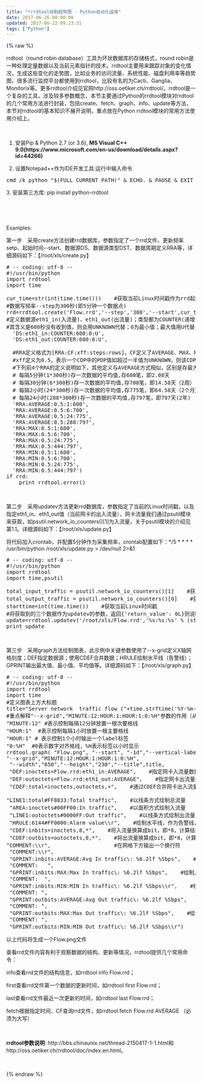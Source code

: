 ```yaml
---
title: "*rrdtool绘制趋势图 - Python自动化运维"
date: 2017-06-26 08:00:00
updated: 2017-06-22 09:23:31
tags: ["Python"]
---
```

{% raw %}
<p>rrdtool（round robin database）工具为环状数据库的存储格式，round robin是一种处理定量数据以及当前元素指针的技术。rrdtool主要用来跟踪对象的变化情况，生成这些变化的走势图，比如业务的访问流量、系统性能、磁盘利用率等趋势图，很多流行监控平台都使用到rrdtool，比较有名的为Cacti、Ganglia、Monitorix等。更多rrdtool介绍见官网http://oss.oetiker.ch/rrdtool/。rrdtool是一个复杂的工具，涉及较多参数概念，本节主要通过Python的rrdtool模块对rrdtool的几个常用方法进行封装，包括create、fetch、graph、info、update等方法，本节对rrdtool的基本知识不展开说明，重点放在Python rrdtool模块的常用方法使用介绍上。</p><p><br/></p><ol class=" list-paddingleft-2" style="list-style-type: decimal;"><li><p>安装Pip &amp; Python 2.7 (or 3.6),&nbsp;<strong>MS Visual C++ 9.0(https://www.microsoft.com/en-us/download/details.aspx?id=44266)</strong></p></li><li><p>设置Notepad++作为IDE开发工具:运行中输入命令&nbsp;</p></li></ol><pre class="brush:bash;toolbar:false">cmd&nbsp;/k&nbsp;python&nbsp;&quot;$(FULL_CURRENT_PATH)&quot;&nbsp;&amp;&nbsp;ECHO.&nbsp;&amp;&nbsp;PAUSE&nbsp;&amp;&nbsp;EXIT</pre><p>3. 安装第三方库:&nbsp;pip install python-rrdtool&nbsp;</p><p><br/></p><p><br/></p><p>Examples:</p><p>第一步　采用create方法创建rrd数据库，参数指定了一个rrd文件、更新频率setp、起始时间--start、数据源DS、数据源类型DST、数据周期定义RRA等，详细源码如下：【/root/xls/create.py】</p><pre class="brush:python;toolbar:false">#&nbsp;--&nbsp;coding:&nbsp;utf-8&nbsp;--
#!/usr/bin/python&nbsp;&nbsp;
import&nbsp;rrdtool&nbsp;&nbsp;
import&nbsp;time&nbsp;&nbsp;
&nbsp;
cur_time=str(int(time.time()))&nbsp;&nbsp;&nbsp;&nbsp;#获取当前Linux时间戳作为rrd起始时间&nbsp;&nbsp;
#数据写频率--step为300秒(即5分钟一个数据点)&nbsp;&nbsp;
rrd=rrdtool.create(&#39;Flow.rrd&#39;,&#39;--step&#39;,&#39;300&#39;,&#39;--start&#39;,cur_time,&nbsp;&nbsp;
#定义数据源eth1_in(入流量)、eth1_out(出流量)；类型都为COUNTER(递增)；600秒为心跳值，&nbsp;&nbsp;
#其含义是600秒没有收到值，则会用UNKNOWN代替；0为最小值；最大值用U代替，表示不确定&nbsp;&nbsp;
&nbsp;&nbsp;&#39;DS:eth1_in:COUNTER:600:0:U&#39;,&nbsp;&nbsp;
&nbsp;&nbsp;&#39;DS:eth1_out:COUNTER:600:0:U&#39;,&nbsp;&nbsp;
&nbsp;
&nbsp;&nbsp;#RRA定义格式为[RRA:CF:xff:steps:rows]，CF定义了AVERAGE、MAX、MIN三种数据合并方式&nbsp;&nbsp;
&nbsp;&nbsp;#xff定义为0.5，表示一个CDP中的PDP值如超过一半值为UNKNOWN，则该CDP的值就被标为UNKNOWN&nbsp;&nbsp;
&nbsp;&nbsp;#下列前4个RRA的定义说明如下，其他定义与AVERAGE方式相似，区别是存最大值与最小值&nbsp;&nbsp;
&nbsp;&nbsp;#&nbsp;每隔5分钟(1*300秒)存一次数据的平均值,存600笔，即2.08天&nbsp;&nbsp;
&nbsp;&nbsp;#&nbsp;每隔30分钟(6*300秒)存一次数据的平均值,存700笔，即14.58天（2周）&nbsp;&nbsp;
&nbsp;&nbsp;#&nbsp;每隔2小时(24*300秒)存一次数据的平均值,存775笔，即64.58天（2个月）&nbsp;&nbsp;
&nbsp;&nbsp;#&nbsp;每隔24小时(288*300秒)存一次数据的平均值,存797笔，即797天(2年)&nbsp;&nbsp;
&nbsp;&nbsp;&#39;RRA:AVERAGE:0.5:1:600&#39;,&nbsp;&nbsp;
&nbsp;&nbsp;&#39;RRA:AVERAGE:0.5:6:700&#39;,&nbsp;&nbsp;
&nbsp;&nbsp;&#39;RRA:AVERAGE:0.5:24:775&#39;,&nbsp;&nbsp;
&nbsp;&nbsp;&#39;RRA:AVERAGE:0.5:288:797&#39;,&nbsp;&nbsp;
&nbsp;&nbsp;&#39;RRA:MAX:0.5:1:600&#39;,&nbsp;&nbsp;
&nbsp;&nbsp;&#39;RRA:MAX:0.5:6:700&#39;,&nbsp;&nbsp;
&nbsp;&nbsp;&#39;RRA:MAX:0.5:24:775&#39;,&nbsp;&nbsp;
&nbsp;&nbsp;&#39;RRA:MAX:0.5:444:797&#39;,&nbsp;&nbsp;
&nbsp;&nbsp;&#39;RRA:MIN:0.5:1:600&#39;,&nbsp;&nbsp;
&nbsp;&nbsp;&#39;RRA:MIN:0.5:6:700&#39;,&nbsp;&nbsp;
&nbsp;&nbsp;&#39;RRA:MIN:0.5:24:775&#39;,&nbsp;&nbsp;
&nbsp;&nbsp;&#39;RRA:MIN:0.5:444:797&#39;)&nbsp;&nbsp;
if&nbsp;rrd:&nbsp;&nbsp;
&nbsp;&nbsp;&nbsp;&nbsp;print&nbsp;rrdtool.error()</pre><p><br/></p><p>第二步　采用updatev方法更新rrd数据库，参数指定了当前的Linux时间戳，以及指定eth1_in、eth1_out值（当前网卡的出入流量），网卡流量我们通过psutil模块来获取，如psutil.network_io_counters()[1]为入流量，关于psutil模块的介绍见第1.1。详细源码如下：【/root/xls/update.py】</p><p>将代码加入crontab，并配置5分钟作为采集频率，crontab配置如下：*/5 * * * * /usr/bin/python /root/xls/update.py &gt; /dev/null 2&gt;&amp;1&nbsp;</p><pre class="brush:python;toolbar:false">#&nbsp;--&nbsp;coding:&nbsp;utf-8&nbsp;--
#!/usr/bin/python&nbsp;&nbsp;
import&nbsp;rrdtool&nbsp;&nbsp;
import&nbsp;time,psutil&nbsp;&nbsp;
&nbsp;
total_input_traffic&nbsp;=&nbsp;psutil.network_io_counters()[1]&nbsp;&nbsp;&nbsp;&nbsp;#获取网卡入流量&nbsp;&nbsp;
total_output_traffic&nbsp;=&nbsp;psutil.network_io_counters()[0]&nbsp;&nbsp;&nbsp;&nbsp;#获取网卡出流量&nbsp;&nbsp;
starttime=int(time.time())&nbsp;&nbsp;&nbsp;&nbsp;#获取当前Linux时间戳&nbsp;&nbsp;
#将获取到的三个数据作为updatev的参数，返回{&#39;return_value&#39;:&nbsp;0L}则说明更新成功，反之失败&nbsp;&nbsp;
update=rrdtool.updatev(&#39;/root/xls/Flow.rrd&#39;,&#39;%s:%s:%s&#39;&nbsp;%&nbsp;(str(starttime),str(total_input_traffic),str(total_output_traffic)))&nbsp;&nbsp;
print&nbsp;update</pre><p><br/></p><p>第三步　采用graph方法绘制图表，此示例中关键参数使用了--x-grid定义X轴网格刻度；DEF指定数据源；使用CDEF合并数据；HRULE绘制水平线（告警线）；GPRINT输出最大值、最小值、平均值等。详细源码如下：【/root/xls/graph.py】</p><pre class="brush:python;toolbar:false">#&nbsp;--&nbsp;coding:&nbsp;utf-8&nbsp;--
#!/usr/bin/python&nbsp;&nbsp;
import&nbsp;rrdtool&nbsp;&nbsp;
import&nbsp;time&nbsp;&nbsp;
#定义图表上方大标题&nbsp;&nbsp;
title=&quot;Server&nbsp;network&nbsp;&nbsp;traffic&nbsp;flow&nbsp;(&quot;+time.strftime(&#39;%Y-%m-%d&#39;,time.localtime(time.time()))+&quot;)&quot;&nbsp;&nbsp;
#重点解释&quot;--x-grid&quot;,&quot;MINUTE:12:HOUR:1:HOUR:1:0:%H&quot;参数的作用（从左往右进行分解）&nbsp;&nbsp;
&quot;MINUTE:12&quot;&nbsp;#表示控制每隔12分钟放置一根次要格线&nbsp;&nbsp;
&quot;HOUR:1&quot;&nbsp;&nbsp;#表示控制每隔1小时放置一根主要格线&nbsp;&nbsp;
&quot;HOUR:1&quot;&nbsp;#&nbsp;表示控制1个小时输出一个label标签&nbsp;&nbsp;
&quot;0:%H&quot;&nbsp;&nbsp;#0表示数字对齐格线，%H表示标签以小时显示&nbsp;&nbsp;
rrdtool.graph(&nbsp;&quot;Flow.png&quot;,&nbsp;&quot;--start&quot;,&nbsp;&quot;-1d&quot;,&quot;--vertical-label=Bytes/s&quot;,
&quot;--x-grid&quot;,&quot;MINUTE:12:HOUR:1:HOUR:1:0:%H&quot;,
&nbsp;&quot;--width&quot;,&quot;650&quot;,&quot;--height&quot;,&quot;230&quot;,&quot;--title&quot;,title,&nbsp;&nbsp;
&nbsp;&quot;DEF:inoctets=Flow.rrd:eth1_in:AVERAGE&quot;,&nbsp;&nbsp;&nbsp;&nbsp;#指定网卡入流量数据源DS及CF&nbsp;&nbsp;
&nbsp;&quot;DEF:outoctets=Flow.rrd:eth1_out:AVERAGE&quot;,&nbsp;&nbsp;&nbsp;&nbsp;#指定网卡出流量数据源DS及CF&nbsp;&nbsp;
&nbsp;&quot;CDEF:total=inoctets,outoctets,+&quot;,&nbsp;&nbsp;&nbsp;&nbsp;#通过CDEF合并网卡出入流量，得出总流量total&nbsp;&nbsp;
&nbsp;
&quot;LINE1:total#FF8833:Total&nbsp;traffic&quot;,&nbsp;&nbsp;&nbsp;&nbsp;#以线条方式绘制总流量&nbsp;&nbsp;
&nbsp;&quot;AREA:inoctets#00FF00:In&nbsp;traffic&quot;,&nbsp;&nbsp;&nbsp;&nbsp;#以面积方式绘制入流量&nbsp;&nbsp;
&nbsp;&quot;LINE1:outoctets#0000FF:Out&nbsp;traffic&quot;,&nbsp;&nbsp;&nbsp;&nbsp;#以线条方式绘制出流量&nbsp;&nbsp;
&nbsp;&quot;HRULE:6144#FF0000:Alarm&nbsp;value\\r&quot;,&nbsp;&nbsp;&nbsp;&nbsp;#绘制水平线，作为告警线，阈值为6.1k&nbsp;&nbsp;
&nbsp;&quot;CDEF:inbits=inoctets,8,*&quot;,&nbsp;&nbsp;&nbsp;&nbsp;#将入流量换算成bit，即*8，计算结果给inbits&nbsp;&nbsp;
&nbsp;&quot;CDEF:outbits=outoctets,8,*&quot;,&nbsp;&nbsp;&nbsp;&nbsp;#将出流量换算成bit，即*8，计算结果给outbits&nbsp;&nbsp;
&quot;COMMENT:\\r&quot;,&nbsp;&nbsp;&nbsp;&nbsp;&nbsp;&nbsp;&nbsp;&nbsp;&nbsp;&nbsp;&nbsp;&nbsp;&nbsp;&nbsp;&nbsp;&nbsp;&nbsp;&nbsp;&nbsp;&nbsp;#在网格下方输出一个换行符&nbsp;&nbsp;
&nbsp;&quot;COMMENT:\\r&quot;,&nbsp;&nbsp;
&nbsp;&quot;GPRINT:inbits:AVERAGE:Avg&nbsp;In&nbsp;traffic\:&nbsp;%6.2lf&nbsp;%Sbps&quot;,&nbsp;&nbsp;&nbsp;&nbsp;#绘制入流量平均值&nbsp;&nbsp;
&nbsp;&quot;COMMENT:&nbsp;&nbsp;&nbsp;&quot;,&nbsp;&nbsp;
&nbsp;&quot;GPRINT:inbits:MAX:Max&nbsp;In&nbsp;traffic\:&nbsp;%6.2lf&nbsp;%Sbps&quot;,&nbsp;&nbsp;&nbsp;&nbsp;#绘制入流量最大值&nbsp;&nbsp;
&nbsp;&quot;COMMENT:&nbsp;&nbsp;&quot;,&nbsp;&nbsp;
&nbsp;&quot;GPRINT:inbits:MIN:MIN&nbsp;In&nbsp;traffic\:&nbsp;%6.2lf&nbsp;%Sbps\\r&quot;,&nbsp;&nbsp;&nbsp;&nbsp;#绘制入流量最小值&nbsp;&nbsp;
&nbsp;&quot;COMMENT:&nbsp;&quot;,&nbsp;&nbsp;
&nbsp;&quot;GPRINT:outbits:AVERAGE:Avg&nbsp;Out&nbsp;traffic\:&nbsp;%6.2lf&nbsp;%Sbps&quot;,&nbsp;&nbsp;&nbsp;&nbsp;#绘制出流量平均值&nbsp;&nbsp;
&nbsp;&quot;COMMENT:&nbsp;&quot;,&nbsp;&nbsp;
&nbsp;&quot;GPRINT:outbits:MAX:Max&nbsp;Out&nbsp;traffic\:&nbsp;%6.2lf&nbsp;%Sbps&quot;,&nbsp;&nbsp;&nbsp;&nbsp;#绘制出流量最大值&nbsp;&nbsp;
&nbsp;&quot;COMMENT:&nbsp;&quot;,&nbsp;&nbsp;
&nbsp;&quot;GPRINT:outbits:MIN:MIN&nbsp;Out&nbsp;traffic\:&nbsp;%6.2lf&nbsp;%Sbps\\r&quot;)&nbsp;&nbsp;&nbsp;&nbsp;#绘制出流量最小值</pre><p>以上代码将生成一个Flow.png文件</p><p>查看rrd文件内容有利于观察数据的结构、更新等情况，rrdtool提供几个常用命令：</p><p>info查看rrd文件的结构信息，如rrdtool info Flow.rrd；</p><p>first查看rrd文件第一个数据的更新时间，如rrdtool first Flow.rrd；</p><p>last查看rrd文件最近一次更新的时间，如rrdtool last Flow.rrd；</p><p>fetch根据指定时间、CF查询rrd文件，如rrdtool fetch Flow.rrd AVERAGE （必须为大写）</p><p><br/></p><p><strong>rrdtool参数说明</strong>: http://bbs.chinaunix.net/thread-2150417-1-1.html和http://oss.oetiker.ch/rrdtool/doc/index.en.html。</p><p><br/></p>
{% endraw %}

